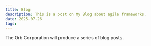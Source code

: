 ```yaml
---
title: Blog
description: This is a post on My Blog about agile frameworks.
date: 2025-07-26
tags: 
---
```


The Orb Corporation will produce a series of blog posts.